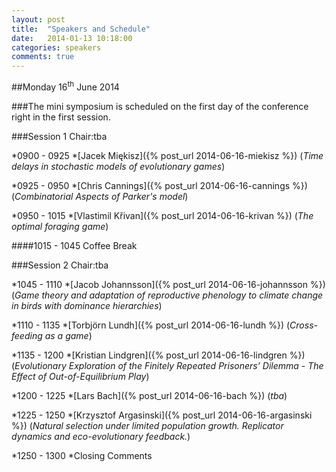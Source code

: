 ```yaml
---
layout: post
title:  "Speakers and Schedule"
date:   2014-01-13 10:18:00
categories: speakers
comments: true
---
```




<!--
+ 0900 - 0920 [Chris Argasinski]({% post_url 2014-06-16-argasinski %}) (Institute of Mathematics, Warsaw)
+ 0920 - 0940  [Lars Bach]({% post_url 2014-06-16-bach %}) (Aarhus University)
+ 0940 - 1000  [Chris Cannings]({% post_url 2014-06-16-cannings %}) (The University of Sheffield)
+ 1030 - 1050  [Jacob Johannsson]({% post_url 2014-06-16-johannsson %}) (Lund University)
+ 1050 - 1110  [Vlastimil Křivan]({% post_url 2014-06-16-krivan %}) (Academy of Sciences of the Czech Republic and the University of South Bohemia)
+ 1110 - 1130  [Kristian Lindgren]({% post_url 2014-06-16-lindgren %}) (Chalmers University of Technology)
+ 1130 - 1150  [Torbjörn Lundh]({% post_url 2014-06-16-lundh %}) (Chalmers & University of Gothenburg)
+ 1150 - 1210  [Jacek Miękisz]({% post_url 2014-06-16-miekisz %}) (University of Warsaw) 

**A schedule will be put up soon!**

+ [Krzysztof Argasinski]({% post_url 2014-06-16-argasinski %}) (*Natural selection under limited population growth. Replicator dynamics and eco-evolutionary feedback.*)
+ [Lars Bach]({% post_url 2014-06-16-bach %}) (*Title*)
+ [Chris Cannings]({% post_url 2014-06-16-cannings %}) (*Combinatorial Aspects of Parker's model*)
+ [Jacob Johannsson]({% post_url 2014-06-16-johannsson %}) (*Game theory and adaptation of reproductive phenology to climate change in birds with dominance hierarchies*)
+ [Vlastimil Křivan]({% post_url 2014-06-16-krivan %}) (*The optimal foraging game*)
+ [Kristian Lindgren]({% post_url 2014-06-16-lindgren %}) (*Evolutionary Exploration of the Finitely Repeated Prisoners’ Dilemma - The Effect of Out-of-Equilibrium Play*)
+ [Torbjörn Lundh]({% post_url 2014-06-16-lundh %}) (*Cross-feeding as a game*)
+ [Jacek Miękisz]({% post_url 2014-06-16-miekisz %}) (*Time delays in stochastic models of evolutionary games*)

--->


##Monday 16<sup>th</sup> June 2014

###The mini symposium is scheduled on the first day of the conference right in the first session.

###Session 1	Chair:tba


*0900 - 0925
	*[Jacek Miękisz]({% post_url 2014-06-16-miekisz %}) (*Time delays in stochastic models of evolutionary games*)

*0925 - 0950
	*[Chris Cannings]({% post_url 2014-06-16-cannings %}) (*Combinatorial Aspects of Parker's model*)
	
*0950 - 1015
	*[Vlastimil Křivan]({% post_url 2014-06-16-krivan %}) (*The optimal foraging game*)

####1015 - 1045 Coffee Break

###Session 2	Chair:tba


*1045 - 1110
	*[Jacob Johannsson]({% post_url 2014-06-16-johannsson %}) (*Game theory and adaptation of reproductive phenology to climate change in birds with dominance hierarchies*)

*1110 - 1135
	*[Torbjörn Lundh]({% post_url 2014-06-16-lundh %}) (*Cross-feeding as a game*)

*1135 - 1200
	*[Kristian Lindgren]({% post_url 2014-06-16-lindgren %}) (*Evolutionary Exploration of the Finitely Repeated Prisoners’ Dilemma - The Effect of Out-of-Equilibrium Play*)

*1200 - 1225
	*[Lars Bach]({% post_url 2014-06-16-bach %}) (*tba*)

*1225 - 1250
	*[Krzysztof Argasinski]({% post_url 2014-06-16-argasinski %}) (*Natural selection under limited population growth. Replicator dynamics and eco-evolutionary feedback.*)

*1250 - 1300
	*Closing Comments